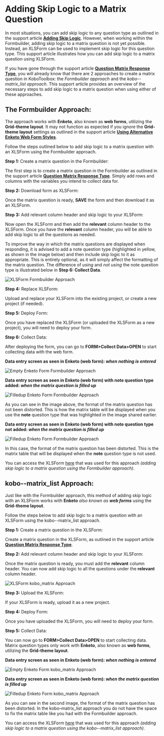 ﻿# Adding Skip Logic to a Matrix Question

In most situations, you can add skip logic to any question type as outlined in the support article **[Adding Skip Logic](skip_logic.md)**. However, when working within the Formbuilder, adding skip logic to a matrix question is not yet possible. Instead, an XLSForm can be used to implement skip logic for this question type. This support article illustrates how you can add skip logic to a matrix question using XLSForm.

If you have gone through the support article **[Question Matrix Response Type](matrix_response.md)**, you will already know that there are 2 approaches to create a matrix question in KoboToolbox: the *Formbuilder approach* and the *kobo--matrix_list approach*. This support article provides an overview of the necessary steps to add skip logic to a matrix question when using either of these approaches.

## The Formbuilder Approach:

The approach works with **Enketo**, also known as **web forms**, utilizing the **Grid-theme layout**. It may not function as expected if you ignore the **Grid-theme layout** settings as outlined in the support article **[Using Alternative Enketo Web Form Styles](alternative_enketo.md)**.

Follow the steps outlined below to add skip logic to a matrix question with an XLSForm using the Formbuilder approach.

**Step 1:** Create a matrix question in the Formbuilder:

The first step is to create a matrix question in the Formbuilder as outlined in the support article **[Question Matrix Response Type](matrix_response.md)**. Simply add rows and columns with the variables you intend to collect data for.

**Step 2:** Download form as XLSForm:

Once the matrix question is ready, **SAVE** the form and then download it as an XLSForm.

**Step 3:** Add relevant column header and skip logic to your XLSForm:

Now open the XLSForm and then add the **relevant** column header to the XLSForm. Once you have the **relevant** column header, you will be able to add skip logic to all the questions as needed. 

To improve the way in which the matrix questions are displayed when responding, it is advised to add a note question type (highlighted in yellow, as shown in the image below) and then include skip logic to it as appropriate. This is entirely optional, as it will simply affect the formatting of the matrix question. The difference of *using* and *not using* the note question type is illustrated below in **Step 6: Collect Data**. 

![XLSForm Formbuilder Approach](images/adding_skip_to_matrix/formbuilder_xlsform.png)

**Step 4:** Replace XLSForm:

Upload and replace your XLSForm into the existing project, or create a new project (if needed).

**Step 5:** Deploy Form:

Once you have replaced the XLSForm (or uploaded the XLSForm as a new project), you will need to deploy your form.

**Step 6:** Collect Data:

After deploying the form, you can go to **FORM>Collect Data>OPEN** to start collecting data with the web form. 

**Data entry screen as seen in Enketo (web form): _when nothing is entered_**

![Empty Enketo Form Formbuilder Approach](images/adding_skip_to_matrix/formbuilder_enketo_form_empty.png)

**Data entry screen as seen in Enketo (web form) with note question type added: _when the matrix question is filled up_**

![Filledup Enketo Form Formbuilder Approach](images/adding_skip_to_matrix/formbuilder_enketo_form_filled_no_issue.png)

As you can see in the image above, the format of the matrix question has not been distorted. This is how the matrix table will be displayed when you use the **note** question type that was highlighted in the image shared earlier.

**Data entry screen as seen in Enketo (web form) with note question type not added: _when the matrix question is filled up_**

![Filledup Enketo Form Formbuilder Approach](images/adding_skip_to_matrix/formbuilder_enketo_form_filled_with_issue.png)

In this case, the format of the matrix question has been distorted. This is the matrix table that will be displayed when the **note** question type is not used.

<p class="note">
  You can access the XLSForm
  <a
    download
    class="reference"
    href="./_static/files/adding_skip_to_matrix/adding_skip_to_a_matrix_question.xls"
    >here</a
  >
  that was used for this approach <em>(adding skip logic to a matrix question using the Formbuilder approach)</em>.
</p>

## kobo--matrix_list Approach:

Just like with the Formbuilder approach, this method of adding skip logic with an XLSForm works with **Enketo** _also known as **web forms**_ using the **Grid-theme layout**. 

Follow the steps below to add skip logic to a matrix question with an XLSForm using the kobo--matrix_list approach.

**Step 1:** Create a matrix question in the XLSForm:

Create a matrix question in the XLSForm, as outlined in the support article **[Question Matrix Response Type](matrix_response.md)**.

**Step 2:** Add relevant column header and skip logic to your XLSForm:

Once the matrix question is ready, you must add the **relevant** column header. You can now add skip logic to all the questions under the **relevant** column header.

![XLSForm kobo_matrix Approach](images/adding_skip_to_matrix/kobo_matrix_xlsform.png)

**Step 3:** Upload the XLSForm:

If your XLSForm is ready, upload it as a new project.

**Step 4:** Deploy Form:

Once you have uploaded the XLSForm, you will need to deploy your form.

**Step 5:** Collect Data:

You can now go to **FORM>Collect Data>OPEN** to start collecting data. Matrix question types only work with **Enketo**, also known as **web forms**, utilizing the **Grid-theme layout**.

**Data entry screen as seen in Enketo (web form): _when nothing is entered_**

![Empty Enketo Form kobo_matrix Approach](images/adding_skip_to_matrix/kobo_matrix_enketo_form_empty.png)

**Data entry screen as seen in Enketo (web form): _when the matrix question is filled up_**

![Filledup Enketo Form kobo_matrix Approach](images/adding_skip_to_matrix/kobo_matrix_enketo_form_filled.png)

As you can see in the second image, the format of the matrix question has been distorted. In the kobo–matrix_list approach you do not have the space to fix the matrix table like you had with the Formbuilder approach.

<p class="note">
  You can access the XLSForm
  <a
    download
    class="reference"
    href="./_static/files/adding_skip_to_matrix/adding_skip_to_a_matrix_question_kobo_matrix.xls"
    >here</a
  >
  that was used for this approach <em>(adding skip logic to a matrix question using the kobo--matrix_list approach)</em>.
</p>